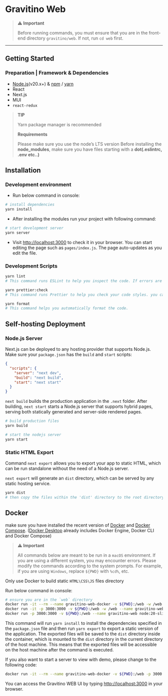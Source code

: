 <!--
  Copyright 2023 Datastrato.
  This software is licensed under the Apache License version 2.
-->

# Gravitino Web

> **⚠️ Important**
>
> Before running commands, you must ensure that you are in the front-end directory `gravitino/web`. If not, run `cd web` first.

---

## Getting Started

### Preparation | Framework & Dependencies

- [Node.js](https://nodejs.org)(v20.x+) & [npm](https://www.npmjs.com/) / [yarn](https://yarnpkg.com/)
- React
- Next.js
- MUI
- `react-redux`

> **TIP**
>
> Yarn package manager is recommended
>
> **Requirements**
>
> Please make sure you use the node’s LTS version
> Before installing the **node_modules**, make sure you have files starting with a **dot(.eslintrc, .env etc..)**

## Installation

### Development environment

- Run below command in console:

```bash
# install dependencies
yarn install
```

- After installing the modules run your project with following command:

```bash
# start development server
yarn server
```

- Visit <http://localhost:3000> to check it in your browser. You can start editing the page such as `pages/index.js`. The page auto-updates as you edit the file.

### Development Scripts

```bash
yarn lint
# This command runs ESLint to help you inspect the code. If errors are printed, please make modifications based on the provided prompts.
```

```bash
yarn prettier:check
# This command runs Prettier to help you check your code styles. you can manually to fix the code when errors are printed, or use `yarn format` to fix the code with Prettier CLI.
```

```bash
yarn format
# This command helps you automatically format the code.

```

## Self-hosting Deployment

### Node.js Server

Next.js can be deployed to any hosting provider that supports Node.js. Make sure your `package.json` has the `build` and `start` scripts:

```json
{
  "scripts": {
    "server": "next dev",
    "build": "next build",
    "start": "next start"
  }
}
```

`next build` builds the production application in the `.next` folder. After building, `next start` starts a Node.js server that supports hybrid pages, serving both statically generated and server-side rendered pages.

```bash
# build production files
yarn build

# start the nodejs server
yarn start
```

### Static HTML Export

Command `next export` allows you to export your app to static HTML, which can be run standalone without the need of a Node.js server.

`next export` will generate an `dist` directory, which can be served by any static hosting service.

```bash
yarn dist
# then copy the files within the 'dist' directory to the root directory of the static server
```

## Docker

make sure you have installed the recent version of [Docker](https://www.docker.com/) and [Docker Compose](https://docs.docker.com/compose/install/#scenario-two-install-the-compose-plugin). ([Docker Desktop](https://www.docker.com/products/docker-desktop/) already includes Docker Engine, Docker CLI and Docker Compose)

> **⚠️ Important**
>
> All commands below are meant to be run in a `macOS` environment. If you are using a different system, you may encounter errors. Please modify the commands according to the system prompts.
> For example, if you are using `Windows`, replace `${PWD}` with `%cd%`, etc.

Only use Docker to build static `HTML\CSS\JS` files directory

Run below command in console:

```bash
# ensure you are in the `web` directory
docker run -it --rm --name gravitino-web-docker -v ${PWD}:/web -w /web node:20-slim /bin/bash -c "yarn install && yarn dist"
docker run -it -p 3000:3000 -v ${PWD}:/web -w /web --name gravitino-web node:20-slim /bin/bash
docker run -p 3000:3000 -v ${PWD}:/web --name gravitino-web node:20-slim /bin/bash -c "yarn install && yarn dist"
```

This command will run `yarn install` to install the dependencies specified in the `package.json` file and then run `yarn export` to export a static version of the application.
The exported files will be saved to the `dist` directory inside the container, which is mounted to the `dist` directory in the current directory of the host machine.
This means that the exported files will be accessible on the host machine after the command is executed.

If you also want to start a server to view with demo, please change to the following code:

```bash
docker run -it --rm --name gravitino-web-docker -v ${PWD}:/web -p 3000:3000 -w /web node:20-slim /bin/bash -c "yarn install && yarn server"
```

You can access the Gravitino WEB UI by typing <http://localhost:3000> in your browser.
